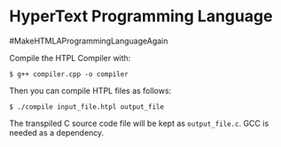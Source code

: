 # HyperText Programming Language

\#MakeHTMLAProgrammingLanguageAgain

Compile the HTPL Compiler with:

```
$ g++ compiler.cpp -o compiler
```

Then you can compile HTPL files as follows:

```
$ ./compile input_file.htpl output_file
```

The transpiled C source code file will be kept as `output_file.c`.
GCC is needed as a dependency.
